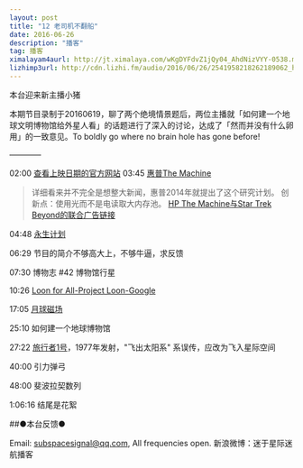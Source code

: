 ```yaml
---
layout: post
title: "12 老司机不翻船"
date: 2016-06-26
description: "播客"
tag: 播客 
ximalayam4aurl: http://jt.ximalaya.com/wKgDYFdvZ1jQy04_AhdNizVYY-0538.m4a?channel=rss&album_id=3135361&track_id=17559400&uid=6418191&jt=http://audio.xmcdn.com/group8/M01/9D/ED/wKgDYFdvZ1jQy04_AhdNizVYY-0538.m4a
lizhimp3url: http://cdn.lizhi.fm/audio/2016/06/26/2541958218262189062_hd.mp3
---   
```


本台迎来新主播小猪

本期节目录制于20160619，聊了两个绝境情景题后，两位主播就「如何建一个地球文明博物馆给外星人看」的话题进行了深入的讨论，达成了「然而并没有什么卵用」的一致意见。To boldly go where no brain hole has gone before!

————

02:00 [查看上映日期的官方网站](http://www.startrekmovie.com/_apps/releasedates/release-dates.html)
03:45 [惠普The Machine](http://www.labs.hpe.com/research/themachine/)

>详细看来并不完全是想整大新闻，惠普2014年就提出了这个研究计划。
>创新点：使用光而不是电读取大内存池。
>[HP The Machine与Star Trek Beyond的联合广告链接](https://www.hpe.com/us/en/newsroom/news-archive/featured-article/2016/06/HPEs-New-Star-Trek-Commercial-The-Machine-Boldly-Goes-Where-No-Technology-Has-Gone-Before.html)

04:48 [永生计划](http://baike.baidu.com/view/8037116.htm)

06:29 节目的简介不够高大上，不够牛逼，求反馈

07:30 博物志 #42 博物馆行星

10:26 [Loon for All-Project Loon-Google](https://www.google.com/loon/)

17:05 [月球磁场](https://en.wikipedia.org/wiki/Magnetic_field_of_the_Moon)

25:10 如何建一个地球博物馆

27:22 [旅行者1号](https://en.wikipedia.org/wiki/Voyager_1)，1977年发射，&quot;飞出太阳系&quot; 系误传，应改为飞入星际空间

40:00 引力弹弓

48:00 斐波拉契数列

1:06:16 结尾是花絮

##●本台反馈●

Email: [subspacesignal@qq.com](mailto:subspacesignal@qq.com), All frequencies open.
新浪微博：迷于星际迷航播客